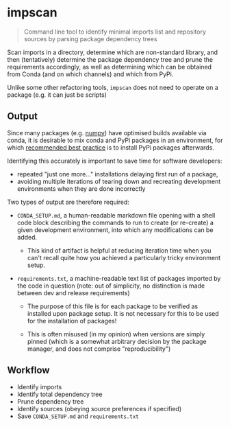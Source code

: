 # impscan

> Command line tool to identify minimal imports list and
> repository sources by parsing package dependency trees

Scan imports in a directory, determine which are non-standard library,
and then (tentatively) determine the package dependency tree and
prune the requirements accordingly, as well as determining which
can be obtained from Conda (and on which channels) and which from PyPi.

Unlike some other refactoring tools, `impscan` does not
need to operate on a package (e.g. it can just be scripts)

## Output

Since many packages (e.g. [numpy](https://docs.anaconda.com/mkl-optimizations/index.html))
have optimised builds available via conda, it is desirable to
mix conda and PyPi packages in an environment, for which
[recommended best practice](https://www.anaconda.com/blog/using-pip-in-a-conda-environment)
is to install PyPi packages afterwards.

Identifying this accurately is important to save time for software developers:

- repeated "just one more..." installations delaying first run of a package,
- avoiding multiple iterations of tearing down and recreating development environments
  when they are done incorrectly

Two types of output are therefore required:

- `CONDA_SETUP.md`, a human-readable markdown file opening with a shell code block
  describing the commands to run to create (or re-create) a given development environment,
  into which any modifications can be added.

  - This kind of artifact is helpful at reducing iteration time when you can't recall
    quite how you achieved a particularly tricky environment setup.

- `requirements.txt`, a machine-readable text list of packages imported by the code in question
  (note: out of simplicity, no distinction is made between dev and release requirements)

  - The purpose of this file is for each package to be verified as installed upon package setup.
    It is not necessary for this to be used for the installation of packages!

  - This is often misused (in my opinion) when versions are simply pinned (which is
    a somewhat arbitrary decision by the package manager, and does not comprise "reproducibility")

## Workflow

- Identify imports
- Identify total dependency tree
- Prune dependency tree
- Identify sources (obeying source preferences if specified)
- Save `CONDA_SETUP.md` and `requirements.txt`
